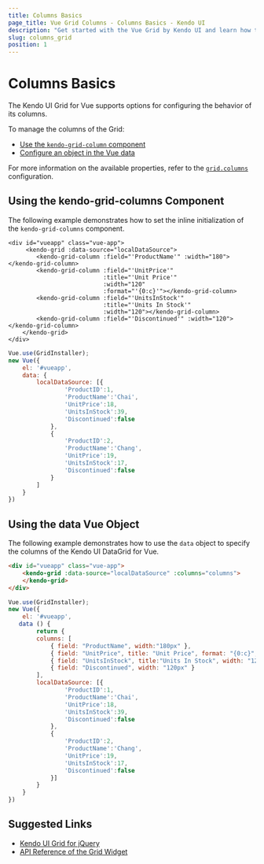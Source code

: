 ```yaml
---
title: Columns Basics
page_title: Vue Grid Columns - Columns Basics - Kendo UI
description: "Get started with the Vue Grid by Kendo UI and learn how to configure the behavior of its columns."
slug: columns_grid
position: 1
---
```


# Columns Basics

The Kendo UI Grid for Vue supports options for configuring the behavior of its columns.

To manage the columns of the Grid:
* [Use the `kendo-grid-column` component](#toc-using-the-kendo-grid-columns-component)
* [Configure an object in the Vue data](#toc-using-the-data-vue-object)

For more information on the available properties, refer to the [`grid.columns`](https://docs.telerik.com/kendo-ui/api/javascript/ui/grid#configuration-columns) configuration.

## Using the kendo-grid-columns Component

The following example demonstrates how to set the inline initialization of the `kendo-grid-columns` component.

```html-preview
<div id="vueapp" class="vue-app">
     <kendo-grid :data-source="localDataSource">
        <kendo-grid-column :field="'ProductName'" :width="180"></kendo-grid-column>
        <kendo-grid-column :field="'UnitPrice'"
                           :title="'Unit Price'"
                           :width="120"
                           :format="'{0:c}'"></kendo-grid-column>
        <kendo-grid-column :field="'UnitsInStock'"
                           :title="'Units In Stock'"
                           :width="120"></kendo-grid-column>
        <kendo-grid-column :field="'Discontinued'" :width="120"></kendo-grid-column>
    </kendo-grid>
</div>
```
```js
Vue.use(GridInstaller);
new Vue({
    el: '#vueapp',
    data: {
        localDataSource: [{
                'ProductID':1,
                'ProductName':'Chai',
                'UnitPrice':18,
                'UnitsInStock':39,
                'Discontinued':false
            },
            {
                'ProductID':2,
                'ProductName':'Chang',
                'UnitPrice':19,
                'UnitsInStock':17,
                'Discontinued':false
            }
        ]
    }
})
```

## Using the data Vue Object

The following example demonstrates how to use the `data` object to specify the columns of the Kendo UI DataGrid for Vue.

```html
<div id="vueapp" class="vue-app">
    <kendo-grid :data-source="localDataSource" :columns="columns">
    </kendo-grid>
</div>
```
```js
Vue.use(GridInstaller);
new Vue({
    el: '#vueapp',
   data () {
		return {
        columns: [
            { field: "ProductName", width:"180px" },
            { field: "UnitPrice", title: "Unit Price", format: "{0:c}", width: "120px" },
            { field: "UnitsInStock", title:"Units In Stock", width: "120px" },
            { field: "Discontinued", width: "120px" }
        ],
        localDataSource: [{
                'ProductID':1,
                'ProductName':'Chai',
                'UnitPrice':18,
                'UnitsInStock':39,
                'Discontinued':false
            },
            {
                'ProductID':2,
                'ProductName':'Chang',
                'UnitPrice':19,
                'UnitsInStock':17,
                'Discontinued':false
            }]
        }
    }
})
```

## Suggested Links

* [Kendo UI Grid for jQuery](https://docs.telerik.com/kendo-ui/controls/data-management/grid/overview)
* [API Reference of the Grid Widget](https://docs.telerik.com/kendo-ui/api/javascript/ui/grid)
